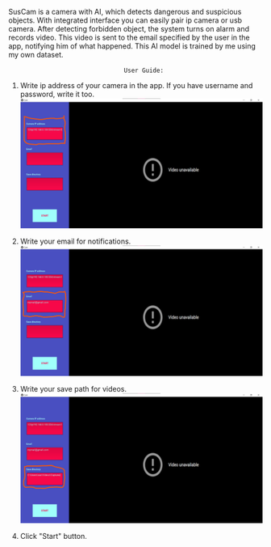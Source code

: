 SusCam is a camera with AI, which detects dangerous and suspicious objects. With integrated interface you can easily pair ip camera or usb camera. After detecting forbidden object, the system turns on alarm and records video. This video is sent to the email specified by the user in the app, notifying him of what happened. This AI model is trained by me using my own dataset.

                                    User Guide:
1. Write ip address of your camera in the app. If you have username and password, write it too.
![IPADDRESS](User_guide_suscam_1.jpg)

2. Write your email for notifications.
![EMAIL](User_guide_suscam_2.jpg)

3. Write your save path for videos.
![SAVEPATH](User_guide_suscam_3.jpg)

4. Click "Start" button.